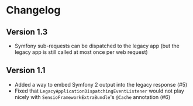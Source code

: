 Changelog
=========

Version 1.3
-----------

* Symfony sub-requests can be dispatched to the legacy app (but the legacy app is still called at most once per web request)

Version 1.1
-----------

* Added a way to embed Symfony 2 output into the legacy response (#5)
* Fixed that `LegacyApplicationDispatchingEventListener` would not play nicely with `SensioFrameworkExtraBundle`'s `@Cache` annotation (#6)

